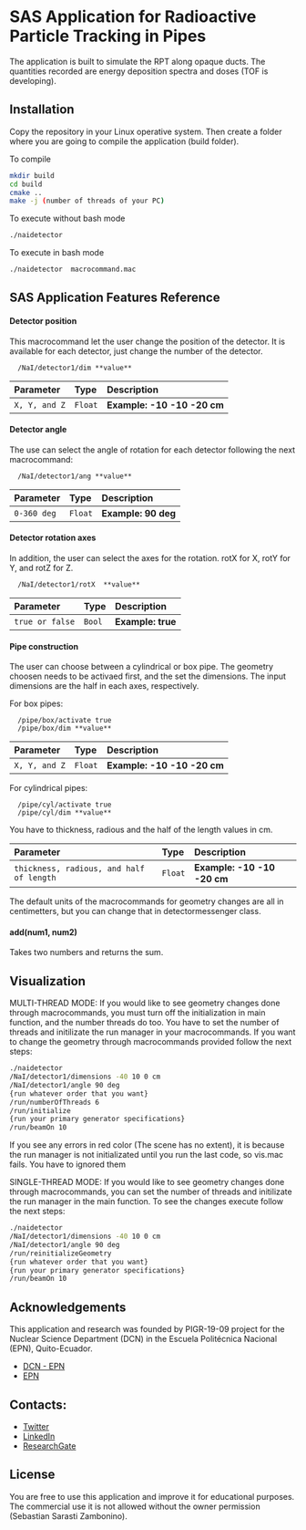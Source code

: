 
# SAS Application for Radioactive Particle Tracking in Pipes

The application is built to simulate the RPT along opaque ducts. 
The quantities recorded are energy deposition spectra and doses (TOF is developing).


## Installation

Copy the repository in your Linux operative system. Then create a folder where you are going to compile the application (build folder).

To compile
```sh
mkdir build
cd build
cmake ..
make -j (number of threads of your PC)
```

To execute without bash mode
```sh
./naidetector 
```

To execute in bash mode
```sh
./naidetector  macrocommand.mac
```

## SAS Application Features Reference

#### Detector position

This macrocommand let the user change the position of the detector. 
It is available for each detector, just change the number of the detector.

```http
  /NaI/detector1/dim **value**
```

| Parameter | Type     | Description                |
| :-------- | :------- | :------------------------- |
| `X, Y, and Z` | `Float` | **Example: -10 -10 -20 cm**|

#### Detector angle
The use can select the angle of rotation for each detector following the next macrocommand:

```http
  /NaI/detector1/ang **value**
```

| Parameter | Type     | Description                |
| :-------- | :------- | :------------------------- |
| `0-360 deg`      | `Float` | **Example: 90 deg** |

#### Detector rotation axes
In addition, the user can select the axes for the rotation. 
rotX for X, rotY for Y, and rotZ for Z.
```http
  /NaI/detector1/rotX  **value**
```
| Parameter | Type     | Description                |
| :-------- | :------- | :------------------------- |
| `true or false`      | `Bool` | **Example: true** |


#### Pipe construction
The user can choose between a cylindrical or box pipe. 
The geometry choosen needs to be activaed first, and the set the dimensions.
The input dimensions are the half in each axes, respectively.

For box pipes: 
```http
  /pipe/box/activate true
  /pipe/box/dim **value**
```
| Parameter | Type     | Description                |
| :-------- | :------- | :------------------------- |
| `X, Y, and Z` | `Float` | **Example: -10 -10 -20 cm**|

For cylindrical pipes: 
```http
  /pipe/cyl/activate true
  /pipe/cyl/dim **value**
```
You have to thickness, radious and the half of the length values in cm.

| Parameter | Type     | Description                |
| :-------- | :------- | :------------------------- |
| `thickness, radious, and half of length` | `Float` | **Example: -10 -10 -20 cm**|

The default units of the macrocommands for geometry changes are  all in centimetters,
but you can change that in detectormessenger class.

#### add(num1, num2)

Takes two numbers and returns the sum.


## Visualization

MULTI-THREAD MODE:
If you would like to see geometry changes done through macrocommands, 
you must turn off the initialization in main function, and the number threads do too. You have to set the  number of threads and initilizate the run manager in your macrocommands. If you want to change the geometry through macrocommands provided follow the next steps:

```sh
./naidetector 
/NaI/detector1/dimensions -40 10 0 cm
/NaI/detector1/angle 90 deg
{run whatever order that you want}
/run/numberOfThreads 6
/run/initialize 
{run your primary generator specifications}
/run/beamOn 10
```
If you see any errors in red color (The scene has no extent), it is because the run manager is not initializated until you run the last code, so vis.mac fails. You have to ignored them


SINGLE-THREAD MODE:
If you would like to see geometry changes done through macrocommands, 
you can set the number of threads and initilizate the run manager in the main function.
To see the changes execute follow the next steps:

```sh
./naidetector 
/NaI/detector1/dimensions -40 10 0 cm
/NaI/detector1/angle 90 deg
/run/reinitializeGeometry 
{run whatever order that you want}
{run your primary generator specifications}
/run/beamOn 10
```

## Acknowledgements

This application and research was founded by PIGR-19-09 project 
for the Nuclear Science Department  (DCN) in the Escuela Politécnica Nacional (EPN), Quito-Ecuador.

 - [DCN - EPN ](https://www.epn.edu.ec/departamento-de-ciencias-nucleares-dcn/)
 - [EPN](https://www.epn.edu.ec/)


## Contacts:

- [Twitter](https://twitter.com/sarasti_seb)
- [LinkedIn](https://linkedin.com/in/sebastiansarasti)
- [ResearchGate](https://www.researchgate.net/profile/Sebastian-Sarasti-2)


## License

You are free to use this application and improve it for educational purposes. The commercial use it is not allowed without the owner permission (Sebastian Sarasti Zambonino).

